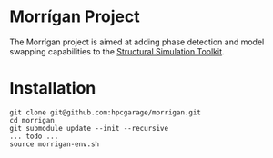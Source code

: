 # Morrígan Project

The Morrígan project is aimed at adding phase detection and model swapping capabilities to the [Structural Simulation Toolkit](https://sst-simulator.org/). 

# Installation
```
git clone git@github.com:hpcgarage/morrigan.git
cd morrigan
git submodule update --init --recursive
... todo ...
source morrigan-env.sh
```
